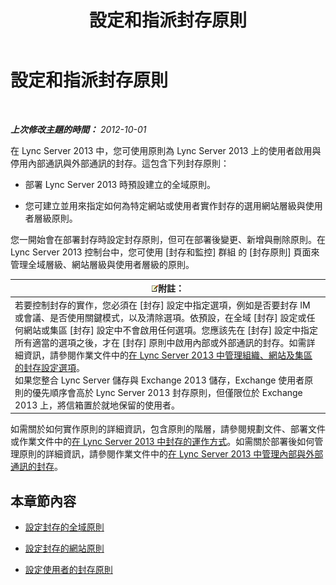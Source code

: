 ﻿---
title: 設定和指派封存原則
TOCTitle: 設定和指派封存原則
ms:assetid: acd18ea8-c7f1-4178-871a-cd3b75bdaa8b
ms:mtpsurl: https://technet.microsoft.com/zh-tw/library/JJ205175(v=OCS.15)
ms:contentKeyID: 49291997
ms.date: 08/10/2015
mtps_version: v=OCS.15
ms.translationtype: HT
---

# 設定和指派封存原則

 

_**上次修改主題的時間：** 2012-10-01_

在 Lync Server 2013 中，您可使用原則為 Lync Server 2013 上的使用者啟用與停用內部通訊與外部通訊的封存。這包含下列封存原則：

  - 部署 Lync Server 2013 時預設建立的全域原則。

  - 您可建立並用來指定如何為特定網站或使用者實作封存的選用網站層級與使用者層級原則。

您一開始會在部署封存時設定封存原則，但可在部署後變更、新增與刪除原則。在 Lync Server 2013 控制台中，您可使用 \[封存和監控\] 群組 的 \[封存原則\] 頁面來管理全域層級、網站層級與使用者層級的原則。

<table>
<thead>
<tr class="header">
<th><img src="images/Gg398811.note(OCS.15).gif" title="note" alt="note" />附註：</th>
</tr>
</thead>
<tbody>
<tr class="odd">
<td>若要控制封存的實作，您必須在 [封存] 設定中指定選項，例如是否要封存 IM 或會議、是否使用關鍵模式，以及清除選項。依預設，在全域 [封存] 設定或任何網站或集區 [封存] 設定中不會啟用任何選項。您應該先在 [封存] 設定中指定所有適當的選項之後，才在 [封存] 原則中啟用內部或外部通訊的封存。如需詳細資訊，請參閱作業文件中的<a href="lync-server-2013-managing-archiving-configuration-options-for-your-organization-sites-and-pools.md">在 Lync Server 2013 中管理組織、網站及集區的封存設定選項</a>。<br />
如果您整合 Lync Server 儲存與 Exchange 2013 儲存，Exchange 使用者原則的優先順序會高於 Lync Server 2013 封存原則，但僅限位於 Exchange 2013 上，將信箱置於就地保留的使用者。</td>
</tr>
</tbody>
</table>


如需關於如何實作原則的詳細資訊，包含原則的階層，請參閱規劃文件、部署文件或作業文件中的[在 Lync Server 2013 中封存的運作方式](lync-server-2013-how-archiving-works.md)。如需關於部署後如何管理原則的詳細資訊，請參閱作業文件中的[在 Lync Server 2013 中管理內部與外部通訊的封存](lync-server-2013-managing-the-archiving-of-internal-and-external-communications.md)。

## 本章節內容

  - [設定封存的全域原則](lync-server-2013-configuring-the-global-policy-for-archiving.md)

  - [設定封存的網站原則](lync-server-2013-setting-up-site-policies-for-archiving.md)

  - [設定使用者的封存原則](lync-server-2013-setting-up-archiving-policies-for-users.md)

